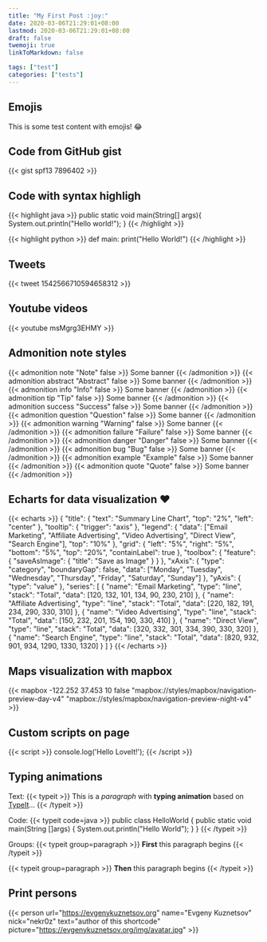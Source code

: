 ```yaml
---
title: "My First Post :joy:"
date: 2020-03-06T21:29:01+08:00
lastmod: 2020-03-06T21:29:01+08:00
draft: false
twemoji: true
linkToMarkdown: false

tags: ["test"]
categories: ["tests"]
---
```



## Emojis
This is some test content with emojis! :joy:

## Code from GitHub gist

{{< gist spf13 7896402 >}}

## Code with syntax highligh

{{< highlight java >}}
public static void main(String[] args){
   System.out.println("Hello world!");
}
{{< /highlight >}}

{{< highlight python >}}
def main:
   print("Hello World!")
{{< /highlight >}}


## Tweets
{{< tweet 1542566710594658312 >}}

## Youtube videos
{{< youtube msMgrg3EHMY >}}

## Admonition note styles
{{< admonition note "Note" false >}}
Some banner
{{< /admonition >}}
{{< admonition abstract "Abstract" false >}}
Some banner
{{< /admonition >}}
{{< admonition info "Info" false >}}
Some banner
{{< /admonition >}}
{{< admonition tip "Tip" false >}}
Some banner
{{< /admonition >}}
{{< admonition success "Success" false >}}
Some banner
{{< /admonition >}}
{{< admonition question "Question" false >}}
Some banner
{{< /admonition >}}
{{< admonition warning "Warning" false >}}
Some banner
{{< /admonition >}}
{{< admonition failure "Failure" false >}}
Some banner
{{< /admonition >}}
{{< admonition danger "Danger" false >}}
Some banner
{{< /admonition >}}
{{< admonition bug "Bug" false >}}
Some banner
{{< /admonition >}}
{{< admonition example "Example" false >}}
Some banner
{{< /admonition >}}
{{< admonition quote "Quote" false >}}
Some banner
{{< /admonition >}}

## Echarts for data visualization :heart:
{{< echarts >}}
{
  "title": {
    "text": "Summary Line Chart",
    "top": "2%",
    "left": "center"
  },
  "tooltip": {
    "trigger": "axis"
  },
  "legend": {
    "data": ["Email Marketing", "Affiliate Advertising", "Video Advertising", "Direct View", "Search Engine"],
    "top": "10%"
  },
  "grid": {
    "left": "5%",
    "right": "5%",
    "bottom": "5%",
    "top": "20%",
    "containLabel": true
  },
  "toolbox": {
    "feature": {
      "saveAsImage": {
        "title": "Save as Image"
      }
    }
  },
  "xAxis": {
    "type": "category",
    "boundaryGap": false,
    "data": ["Monday", "Tuesday", "Wednesday", "Thursday", "Friday", "Saturday", "Sunday"]
  },
  "yAxis": {
    "type": "value"
  },
  "series": [
    {
      "name": "Email Marketing",
      "type": "line",
      "stack": "Total",
      "data": [120, 132, 101, 134, 90, 230, 210]
    },
    {
      "name": "Affiliate Advertising",
      "type": "line",
      "stack": "Total",
      "data": [220, 182, 191, 234, 290, 330, 310]
    },
    {
      "name": "Video Advertising",
      "type": "line",
      "stack": "Total",
      "data": [150, 232, 201, 154, 190, 330, 410]
    },
    {
      "name": "Direct View",
      "type": "line",
      "stack": "Total",
      "data": [320, 332, 301, 334, 390, 330, 320]
    },
    {
      "name": "Search Engine",
      "type": "line",
      "stack": "Total",
      "data": [820, 932, 901, 934, 1290, 1330, 1320]
    }
  ]
}
{{< /echarts >}}

## Maps visualization with mapbox

{{< mapbox -122.252 37.453 10 false "mapbox://styles/mapbox/navigation-preview-day-v4" "mapbox://styles/mapbox/navigation-preview-night-v4" >}}

## Custom scripts on page
{{< script >}}
console.log('Hello LoveIt!');
{{< /script >}}


## Typing animations
Text:
{{< typeit >}}
This is a *paragraph* with **typing animation** based on [TypeIt](https://typeitjs.com/)...
{{< /typeit >}}

Code:
{{< typeit code=java >}}
public class HelloWorld {
    public static void main(String []args) {
        System.out.println("Hello World");
    }
}
{{< /typeit >}}

Groups:
{{< typeit group=paragraph >}}
**First** this paragraph begins
{{< /typeit >}}

{{< typeit group=paragraph >}}
**Then** this paragraph begins
{{< /typeit >}}

## Print persons
{{< person url="https://evgenykuznetsov.org" name="Evgeny Kuznetsov" nick="nekr0z" text="author of this shortcode" picture="https://evgenykuznetsov.org/img/avatar.jpg" >}}
